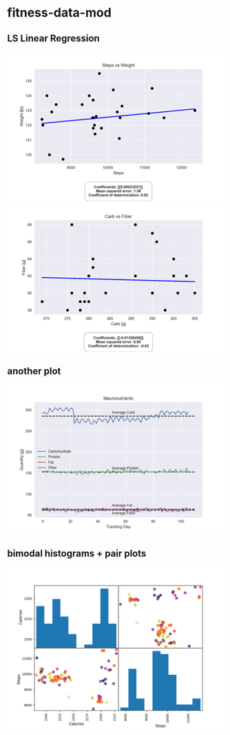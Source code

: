 # fitness-data-mod
## LS Linear Regression
![](dataVisuals/steps_weight_text.png)
![](dataVisuals/carb_fiber_text.png)

## another plot
![](dataVisuals/macros.png)

## bimodal histograms + pair plots
![](dataVisuals/um.png)